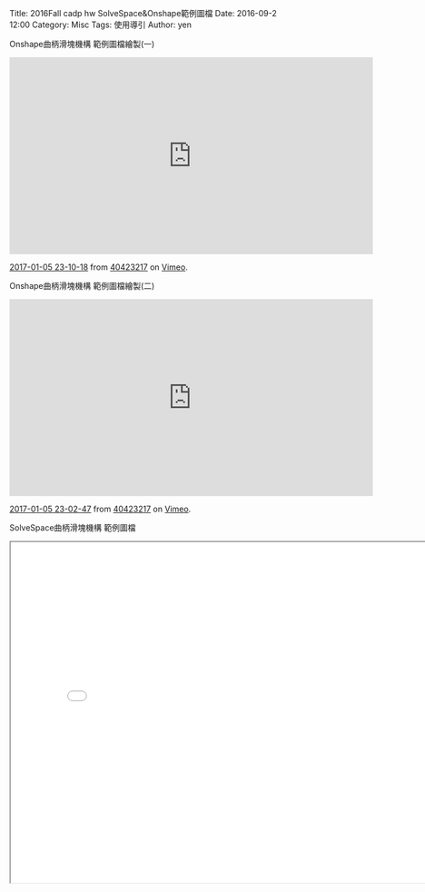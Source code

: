 Title: 2016Fall cadp hw SolveSpace&Onshape範例圖檔
Date: 2016-09-2 12:00
Category: Misc
Tags: 使用導引
Author: yen



<!-- PELICAN_END_SUMMARY -->
Onshape曲柄滑塊機構 範例圖檔繪製(一)
<iframe src="https://player.vimeo.com/video/198291307" width="640" height="347" frameborder="0" webkitallowfullscreen mozallowfullscreen allowfullscreen></iframe> <p><a href="https://vimeo.com/198291307">2017-01-05 23-10-18</a> from <a href="https://vimeo.com/user61170413">40423217</a> on <a href="https://vimeo.com">Vimeo</a>.</p>

Onshape曲柄滑塊機構 範例圖檔繪製(二)
<iframe src="https://player.vimeo.com/video/198291260" width="640" height="347" frameborder="0" webkitallowfullscreen mozallowfullscreen allowfullscreen></iframe> <p><a href="https://vimeo.com/198291260">2017-01-05 23-02-47</a> from <a href="https://vimeo.com/user61170413">40423217</a> on <a href="https://vimeo.com">Vimeo</a>.</p>

SolveSpace曲柄滑塊機構 範例圖檔
<iframe src="../data/SolveSpace_part2_fall.html" width="800" height="600" ></iframe>